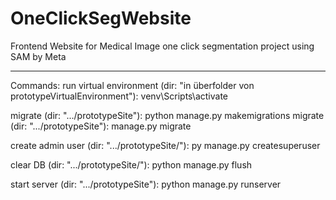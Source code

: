 # OneClickSegWebsite

Frontend Website for Medical Image one click segmentation project using SAM by Meta

--------------------------------------------------------------------------------------------------------------------------------

Commands:
run virtual environment (dir: "in überfolder von prototypeVirtualEnvironment"): venv\Scripts\activate

migrate (dir: ".../prototypeSite"): python manage.py makemigrations
migrate (dir: ".../prototypeSite"): manage.py migrate

create admin user (dir: ".../prototypeSite/"): py manage.py createsuperuser

clear DB (dir: ".../prototypeSite/"): python manage.py flush

start server (dir: ".../prototypeSite"): python manage.py runserver



